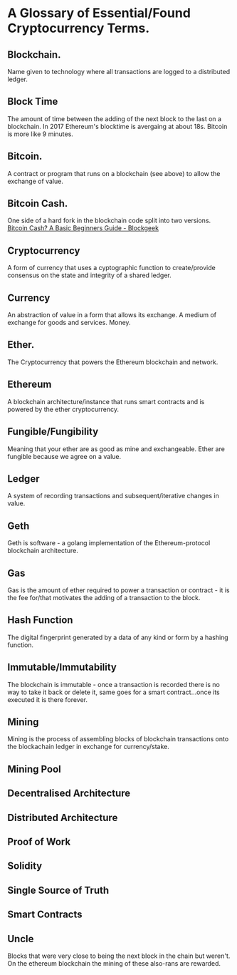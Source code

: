 # A Glossary of Essential/Found Cryptocurrency Terms.

## Blockchain.
Name given to technology where all transactions are logged to a distributed ledger.

## Block Time

The amount of time between the adding of the next block to the last on a blockchain.
In 2017 Ethereum's blocktime is avergaing at about 18s. Bitcoin is more like 9 minutes.

## Bitcoin.

A contract or program that runs on a blockchain (see above) to allow the exchange of value.

## Bitcoin Cash.

One side of a hard fork in the blockchain code split into two versions. 
[Bitcoin Cash? A Basic Beginners Guide - Blockgeek](https://blockgeeks.com/guides/what-is-bitcoin-cash/)

## Cryptocurrency

A form of currency that uses a cyptographic function to create/provide consensus on the state and integrity of a shared ledger. 

## Currency

An abstraction of value in a form that allows its exchange. A medium of exchange for goods and services. Money. 

## Ether.

The Cryptocurrency that powers the Ethereum blockchain and network.

## Ethereum

A blockchain architecture/instance that runs smart contracts and is powered by the ether cryptocurrency.

## Fungible/Fungibility

Meaning that your ether are as good as mine and exchangeable. Ether are fungible because we agree on a value.

## Ledger

A system of recording transactions and subsequent/iterative changes in value.

## Geth

Geth is software - a golang implementation of the Ethereum-protocol blockchain architecture.

## Gas

Gas is the amount of ether required to power a transaction or contract - it is the fee for/that motivates the adding of a transaction to the block.

## Hash Function

The digital fingerprint generated by a data of any kind or form by a hashing function.

## Immutable/Immutability

The blockchain is immutable - once a transaction is recorded there is no way to take it back or delete it, same goes for a smart contract...once its executed it is there forever.

## Mining

Mining is the process of assembling blocks of blockchain transactions onto the blockachain ledger in exchange for currency/stake.

## Mining Pool

## Decentralised Architecture

## Distributed Architecture

## Proof of Work

## Solidity

## Single Source of Truth

## Smart Contracts

## Uncle

Blocks that were very close to being the next block in the chain but weren't. On the ethereum blockchain the mining of these also-rans are rewarded.
